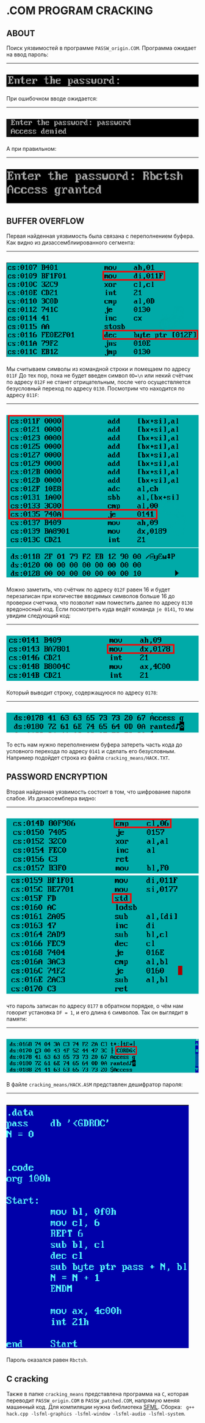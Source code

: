 # .COM PROGRAM CRACKING

## ABOUT

Поиск уязвимостей в программе `PASSW_origin.COM`. Программа ожидает на ввод пароль:

---
![img](./img/enter.png)
---

При ошибочном вводе ожидается:

---
![img](./img/denied.png)
---

А при правильном:

---
![img](./img/granted.png)
---

## BUFFER OVERFLOW

Первая найденная уязвимость была связана с переполнением буфера. Как видно из дизассемблиированного сегмента:

---
![img](./img/get_pass.png)
---

Мы считываем символы из командной строки и помещаем по адресу `011F` До тех пор, пока не будет введен символ `0D=\n` или некий счётчик по адресу `012F` не станет отрицательным, после чего осуществляется безусловный переход по адресу `0130`. Посмотрим что находится по адресу `011F`:

---
![img](./img/data_segment.png)
---

Можно заметить, что счётчик по адресу `012F` равен 16 и будет перезаписан при количестве вводимых символов больше 16 до проверки счетчика, что позволит нам поместить далее по адресу `0130` вредоносный код. Если посмотреть куда ведёт команда `je 0141`, то мы увидим следующий код:

---
![img](./img/access_granted_asm.png)
---

Который выводит строку, содержащуюся по адресу `0178`:

---
![img](./img/access_granted_str.png)
---

То есть нам нужно переполнением буфера затереть часть кода до условного перехода по адресу `0141` и сделать его безусловным. Например подойдет строка из файла `cracking_means/HACK.TXT`.

## PASSWORD ENCRYPTION

Вторая найденная уязвимость состоит в том, что шифрование пароля слабое. Из дизассемблера видно:

---
![img](./img/pass_encryption1.png)
![img](./img/pass_encryption2.png)
---

что пароль записан по адресу `0177` в обратном порядке, о чём нам говорит установка `DF = 1`, и его длина `6` символов. Так он выглядит в памяти:

---
![img](./img/password.png)
---

В файле `cracking_means/HACK.ASM` представлен дешифратор пароля:

---
![img](./img/hack_asm.png)
---

Пароль оказался равен `Rbctsh`.

## C cracking

Также в папке `cracking_means` представлена программа на `C`, которая переводит `PASSW_origin.COM` в `PASSW_patched.COM`, напрямую меняя машинный код. Для компиляции нужна библиотека [SFML](https://www.sfml-dev.org/index.php). Сборка:
`
g++ hack.cpp -lsfml-graphics -lsfml-window -lsfml-audio -lsfml-system`.
